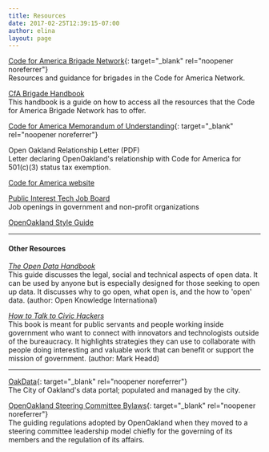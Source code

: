 ```yaml
---
title: Resources
date: 2017-02-25T12:39:15-07:00
author: elina
layout: page
---
```

[Code for America Brigade Network](https://brigade.codeforamerica.org/brigade/){: target="_blank" rel="noopener noreferrer"}  
Resources and guidance for brigades in the Code for America Network.

[CfA Brigade Handbook](https://docs.google.com/document/d/16CL9TdmWV0hDY6c85PwtzUcu1VjeSeiDFD2CbtLKf7s/edit?usp=sharing)  
This handbook is a guide on how to access all the resources that the Code for America Brigade Network has to offer.

[Code for America Memorandum of Understanding](https://docs.google.com/document/d/1TtEWZ1-XY3WHJ9dU4KaMIjDx7wcFGw3lbM8O8iUt2Sw/){: target="_blank" rel="noopener noreferrer"}

<!-- AL removed link -->
Open Oakland Relationship Letter (PDF)  
Letter declaring OpenOakland's relationship with Code for America for 501(c)(3) status tax exemption.

[Code for America website](https://www.codeforamerica.org)

[Public Interest Tech Job Board](https://jobs.codeforamerica.org)  
Job openings in government and non-profit organizations

[OpenOakland Style Guide](https://docs.google.com/document/d/1SvhwrQcu4mNMS05zE4AIXA8zsc7qpUeWVA9GvgiZaHo/edit#heading=h.dzo2keok5z7)

---

#### Other Resources

[_The Open Data Handbook_](http://opendatahandbook.org)  
This guide discusses the legal, social and technical aspects of open data. It can be used by anyone but is especially designed for those seeking to open up data. It discusses why to go open, what open is, and the how to 'open' data. (author: Open Knowledge International)

[_How to Talk to Civic Hackers_](https://www.gitbook.com/book/mheadd/how-to-talk-to-civic-hackers/details)  
This book is meant for public servants and people working inside government who want to connect with innovators and technologists outside of the bureaucracy. It highlights strategies they can use to collaborate with people doing interesting and valuable work that can benefit or support the mission of government. (author: Mark Headd)

---

<!-- AL removed link to PRR resources -->
[OakData](http://data.oaklandnet.com/){: target="_blank" rel="noopener noreferrer"}  
The City of Oakland's data portal; populated and managed by the city.

[OpenOakland Steering Committee Bylaws](https://docs.google.com/document/d/1QR-fr1WnmXkZoVNmWnZ9drzfmaZoPkodEOx-PkExt94/){: target="_blank" rel="noopener noreferrer"}  
The guiding regulations adopted by OpenOakland when they moved to a steering committee leadership model chiefly for the governing of its members and the regulation of its affairs.
